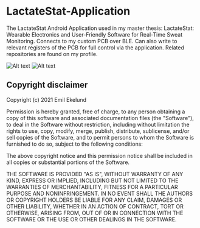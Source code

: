 # LactateStat-Application
The LactateStat Android Application used in my master thesis: LactateStat: Wearable Electronics and User-Friendly Software for Real-Time Sweat Monitoring. Connects to my custom PCB over BLE. Can also write to relevant registers of the PCB for full control via the application. Related repositories are found on my profile.

![Alt text](https://i.imgur.com/YZXMPES.png "Dashboard") ![Alt text](https://i.imgur.com/BACqtdj.png "Session")



## Copyright disclaimer

Copyright (c) 2021 Emil Ekelund

Permission is hereby granted, free of charge, to any person obtaining a copy of this software and associated documentation files (the "Software"), to deal in the Software without restriction, including without limitation the rights to use, copy, modify, merge, publish, distribute, sublicense, and/or sell copies of the Software, and to permit persons to whom the Software is furnished to do so, subject to the following conditions:

The above copyright notice and this permission notice shall be included in all copies or substantial portions of the Software.

THE SOFTWARE IS PROVIDED "AS IS", WITHOUT WARRANTY OF ANY KIND, EXPRESS OR IMPLIED, INCLUDING BUT NOT LIMITED TO THE WARRANTIES OF MERCHANTABILITY, FITNESS FOR A PARTICULAR PURPOSE AND NONINFRINGEMENT. IN NO EVENT SHALL THE AUTHORS OR COPYRIGHT HOLDERS BE LIABLE FOR ANY CLAIM, DAMAGES OR OTHER LIABILITY, WHETHER IN AN ACTION OF CONTRACT, TORT OR OTHERWISE, ARISING FROM, OUT OF OR IN CONNECTION WITH THE SOFTWARE OR THE USE OR OTHER DEALINGS IN THE SOFTWARE.
